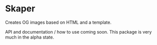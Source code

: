 # Skaper

Creates OG images based on HTML and a template.

API and documentation / how to use coming soon. This package is very much in the alpha state.